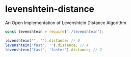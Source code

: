 # levenshtein-distance
An Open Implementation of Levenshtein Distance Algorithm


```js
const levenshtein = require('./levenshtein');

levenshtein('', '').distance; // 0
levenshtein('fast', '').distance; // 4
levenshtein('fast', 'faster').distance; // 2
```

